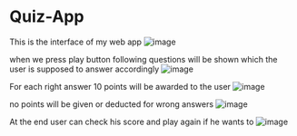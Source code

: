# Quiz-App
This is the interface of my web app
![image](https://user-images.githubusercontent.com/89822123/235451343-32f713a1-1424-425d-8b96-d818f85643e4.png)


when we press play button following questions will be shown which the user is supposed to answer accordingly
![image](https://user-images.githubusercontent.com/89822123/235451860-a6e06304-3033-4dac-88e5-f5a0b85fb3d8.png)

For each right answer 10 points will be awarded to the user
![image](https://user-images.githubusercontent.com/89822123/235453224-0875474e-6e0a-4b1f-aa6f-330de36ac17a.png)


 no points will be given or deducted for wrong answers
 ![image](https://user-images.githubusercontent.com/89822123/235452576-f24dd029-4525-480b-952f-2fbdd572602b.png)
 
 At the end user can check his score and play again if he wants to
 ![image](https://user-images.githubusercontent.com/89822123/235452875-c6317a9e-0922-4d10-99d8-2f8e694f68f5.png)



